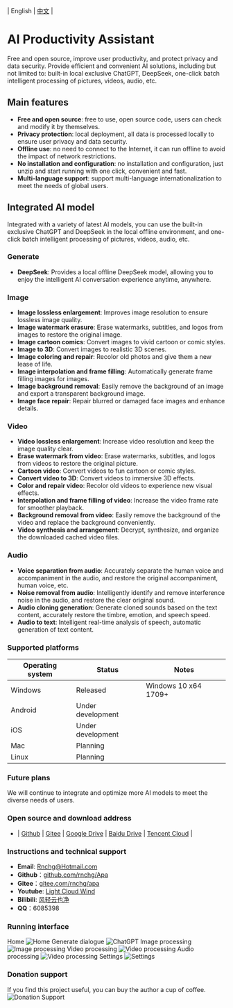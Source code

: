 | English | [中文](README.zh-CN.md) |

# AI Productivity Assistant
Free and open source, improve user productivity, and protect privacy and data security. Provide efficient and convenient AI solutions, including but not limited to: built-in local exclusive ChatGPT, DeepSeek, one-click batch intelligent processing of pictures, videos, audio, etc.

## Main features
- **Free and open source**: free to use, open source code, users can check and modify it by themselves.
- **Privacy protection**: local deployment, all data is processed locally to ensure user privacy and data security.
- **Offline use**: no need to connect to the Internet, it can run offline to avoid the impact of network restrictions.
- **No installation and configuration**: no installation and configuration, just unzip and start running with one click, convenient and fast.
- **Multi-language support**: support multi-language internationalization to meet the needs of global users.

## Integrated AI model
Integrated with a variety of latest AI models, you can use the built-in exclusive ChatGPT and DeepSeek in the local offline environment, and one-click batch intelligent processing of pictures, videos, audio, etc.

### Generate
- **DeepSeek**: Provides a local offline DeepSeek model, allowing you to enjoy the intelligent AI conversation experience anytime, anywhere.

### Image
- **Image lossless enlargement**: Improves image resolution to ensure lossless image quality.
- **Image watermark erasure**: Erase watermarks, subtitles, and logos from images to restore the original image.
- **Image cartoon comics**: Convert images to vivid cartoon or comic styles.
- **Image to 3D**: Convert images to realistic 3D scenes.
- **Image coloring and repair**: Recolor old photos and give them a new lease of life.
- **Image interpolation and frame filling**: Automatically generate frame filling images for images.
- **Image background removal**: Easily remove the background of an image and export a transparent background image.
- **Image face repair**: Repair blurred or damaged face images and enhance details.

### Video
- **Video lossless enlargement**: Increase video resolution and keep the image quality clear.
- **Erase watermark from video**: Erase watermarks, subtitles, and logos from videos to restore the original picture.
- **Cartoon video**: Convert videos to fun cartoon or comic styles.
- **Convert video to 3D**: Convert videos to immersive 3D effects.
- **Color and repair video**: Recolor old videos to experience new visual effects.
- **Interpolation and frame filling of video**: Increase the video frame rate for smoother playback.
- **Background removal from video**: Easily remove the background of the video and replace the background conveniently.
- **Video synthesis and arrangement**: Decrypt, synthesize, and organize the downloaded cached video files.

### Audio
- **Voice separation from audio**: Accurately separate the human voice and accompaniment in the audio, and restore the original accompaniment, human voice, etc.
- **Noise removal from audio**: Intelligently identify and remove interference noise in the audio, and restore the clear original sound.
- **Audio cloning generation**: Generate cloned sounds based on the text content, accurately restore the timbre, emotion, and speech speed.
- **Audio to text**: Intelligent real-time analysis of speech, automatic generation of text content.

### Supported platforms
|Operating system|Status|Notes|
|---|---|---|
|Windows|Released|Windows 10 x64 1709+|
|Android|Under development||
|iOS|Under development||
|Mac|Planning||
|Linux|Planning||

### Future plans
We will continue to integrate and optimize more AI models to meet the diverse needs of users.

### Open source and download address
- | [Github](https://github.com/rnchg/Apa/releases/latest) | [Gitee](https://gitee.com/rnchg/apa/releases/latest) | [Google Drive](https://drive.google.com/drive/folders/1WgallXe2G0jo0fKyFYWFnWJLuksqSqWb) | [Baidu Drive](https://pan.baidu.com/s/1k-IBphtLJuXQBSbp2b2Bew?pwd=1234) | [Tencent Cloud](https://share.weiyun.com/iyKCgmZL) |

### Instructions and technical support
- **Email**: [Rnchg@Hotmail.com](mailto:Rnchg@Hotmail.com)
- **Github**：[github.com/rnchg/Apa](https://github.com/rnchg/Apa) 
- **Gitee**：[gitee.com/rnchg/apa](https://gitee.com/rnchg/apa) 
- **Youtube**: [Light Cloud Wind](https://www.youtube.com/channel/UCHKH3bLpd8giPyr6x5sKGfw) 
- **Bilibili**: [风轻云也净](https://space.bilibili.com/478375442) 
- **QQ**：6085398 

### Running interface
Home
![Home](.assets/en-US/dashboard.png)
Generate dialogue
![ChatGPT](.assets/en-US/gen_chat.png)
Image processing
![Image processing](.assets/en-US/image_auto_wipe.png)
Video processing
![Video processing](.assets/en-US/video_cartoon_comic.png)
Audio processing
![Video processing](.assets/en-US/audio_vocal_split.png)
Settings
![Settings](.assets/en-US/settings.png)

### Donation support
If you find this project useful, you can buy the author a cup of coffee.
![Donation Support](.assets/donate.png)